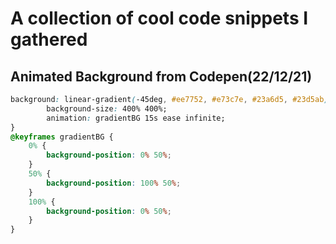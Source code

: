 # A collection of cool code snippets I gathered

## Animated Background from Codepen(22/12/21)
```css
background: linear-gradient(-45deg, #ee7752, #e73c7e, #23a6d5, #23d5ab);
	    background-size: 400% 400%;
	    animation: gradientBG 15s ease infinite;
}
@keyframes gradientBG {
	0% {
		background-position: 0% 50%;
	}
	50% {
		background-position: 100% 50%;
	}
	100% {
		background-position: 0% 50%;
	}
}
```
